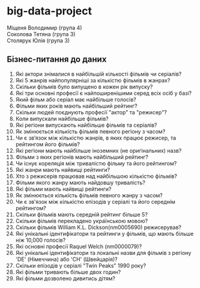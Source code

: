 # big-data-project
Міщеня Володимир (група 4)  
Соколова Тетяна (група 3)  
Столярук Юлія (група 3)   
## Бізнес-питання до даних
1. Які актори знімалися в найбільшій кількості фільмів чи серіалів?  
2. Які 5 жанрів найпопулярніші за кількістю фільмів в жанрах?
3. Скільки фільмів було випущено в кожен рік випуску?
4. Які три основні професії є найпоширенішими серед всіх осіб у базі?
5. Який фільм або серіал має найбільше голосів?
6. Фільми яких років мають найбільший рейтинг?
7. Скільки людей поєднують професії "актор" та "режисер"?
8. Коли випускали найбільше фільмів?
9. Які регіони випускають найбільше фільмів та серіалів?
10. Як змінюється кількість фільмів певного регіону з часом?
11. Чи є зв’язок між кількістю жанрів, в яких працює режисер, та рейтингом його фільмів?
12. Які регіони мають найбільше іноземних (не оригінальних) назв?
13. Фільми з яких регіонів мають найбільший рейтинг? 
14. Чи існує кореляція між тривалістю фільму та його рейтингом?
15. Які жанри мають найвищі рейтинги?
16. Хто з режисерів працював над найбільшою кількістю фільмів?
17. Фільми якого жанру мають найдовшу тривалість?
18. Які фільми мають найвищі рейтинги?
19. Як змінюється кількість фільмів певного жанру з часом?
20. Чи є зв'язок між кількістю епізодів у серіалі та його середнім рейтингом?
21. Скільки фільмів мають cередній рейтинг більше 5?
22. Скільки фільмів перекладено українською мовою?
23. Cкільки фільмів William K.L. Dickson(nm0005690) режисерував?
24. Які унікальні ідентифікатори та рейтинги у фільмів, що мають більше ніж 10,000 голосів? 
25. Які основні професії Raquel Welch (nm0000079)? 
26. Які унікальні ідентифікатори та локальні назви для фільмів з регіону 'DE' (Німеччина) або 'CH' (Швейцарія)?
27. Скільки епізодів у серіалі "Twin Peaks" 1990 року?
28. Які фільми тривають більше двох годин?
29. Які фільми дозволено дивитись дітям?